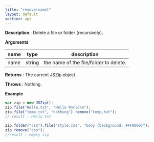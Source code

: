 ```yaml
---
title: "remove(name)"
layout: default
section: api
---
```


__Description__ : Delete a file or folder (recursively).

__Arguments__

name | type   | description
-----|--------|------------
name | string | the name of the file/folder to delete.

__Returns__ : The current JSZip object.

__Throws__ : Nothing.

<!--
__Complexity__ : **O(k)** where k is the number of entry to delete (may be > 1
when removing a folder).
-->

__Example__

```js
var zip = new JSZip();
zip.file("Hello.txt", "Hello World\n");
zip.file("temp.txt", "nothing").remove("temp.txt");
// result : Hello.txt

zip.folder("css").file("style.css", "body {background: #FF0000}");
zip.remove("css");
//result : empty zip
```